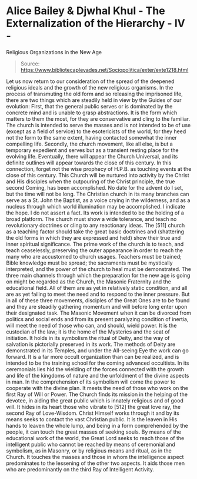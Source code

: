 # Alice Bailey & Djwhal Khul - The Externalization of the Hierarchy - IV -
Religious Organizations in the New Age

> Source: https://www.bibliotecapleyades.net/Sociopolitica/exter/exte1218.html

Let us now return to our consideration of the spread of the deepened religious ideals and the growth of the new religious organisms. In the process of transmuting the old form and so releasing the imprisoned life, there are two things which are steadily held in view by the Guides of our evolution:
First, that the general public serves or is dominated by the concrete mind and is unable to grasp abstractions. It is the form which matters to them the most, for they are conservative and cling to the familiar. The church is intended to serve the masses and is not intended to be of use (except as a field of service) to the esotericists of the world, for they heed not the form to the same extent, having contacted somewhat the inner compelling life.
Secondly, the church movement, like all else, is but a temporary expedient and serves but as a transient resting place for the evolving life. Eventually, there will appear the Church Universal, and its definite outlines will appear towards the close of this century. In this connection, forget not the wise prophecy of H.P.B. as touching events at the close of this century. This Church will be nurtured into activity by the Christ and His disciples when the outpouring of the Christ principle, the true second Coming, has been accomplished. No date for the advent do I set, but the time will not be long.
The Christian church in its many branches can serve as a St. John the Baptist, as a voice crying in the wilderness, and as a nucleus through which world illumination may be accomplished. I indicate the hope. I do not assert a fact. Its work is intended to be the holding of a broad platform. The church must show a wide tolerance, and teach no revolutionary doctrines or cling to any reactionary ideas. The [511] church as a teaching factor should take the great basic doctrines and (shattering the old forms in which they are expressed and held) show their true and inner spiritual significance. The prime work of the church is to teach, and teach ceaselessly, preserving the outer appearance in order to reach the many who are accustomed to church usages. Teachers must be trained; Bible knowledge must be spread; the sacraments must be mystically interpreted, and the power of the church to heal must be demonstrated.
The three main channels through which the preparation for the new age is going on might be regarded as the Church, the Masonic Fraternity and the educational field. All of them are as yet in relatively static condition, and all are as yet failing to meet the need and to respond to the inner pressure. But in all of these three movements, disciples of the Great Ones are to be found and they are steadily gathering momentum and will before long enter upon their designated task.
The Masonic Movement when it can be divorced from politics and social ends and from its present paralyzing condition of inertia, will meet the need of those who can, and should, wield power. It is the custodian of the law; it is the home of the Mysteries and the seat of initiation. It holds in its symbolism the ritual of Deity, and the way of salvation is pictorially preserved in its work. The methods of Deity are demonstrated in its Temples, and under the All-seeing Eye the work can go forward. It is a far more occult organization than can be realized, and is intended to be the training school for the coming advanced occultists. In its ceremonials lies hid the wielding of the forces connected with the growth and life of the kingdoms of nature and the unfoldment of the divine aspects in man. In the comprehension of its symbolism will come the power to cooperate with the divine plan. It meets the need of those who work on the first Ray of Will or Power.
The Church finds its mission in the helping of the devotee, in aiding the great public which is innately religious and of good will. It hides in its heart those who vibrate to [512] the great love ray, the second Ray of Love-Wisdom. Christ Himself works through it and by its means seeks to contact the vast Christian public. It is the leaven in His hands to leaven the whole lump, and being in a form comprehended by the people, it can touch the great masses of seeking souls.
By means of the educational work of the world, the Great Lord seeks to reach those of the intelligent public who cannot be reached by means of ceremonial and symbolism, as in Masonry, or by religious means and ritual, as in the Church. It touches the masses and those in whom the intelligence aspect predominates to the lessening of the other two aspects. It aids those men who are predominantly on the third Ray of Intelligent Activity.
